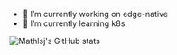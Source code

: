 - 🔭 I’m currently working on edge-native
- 🌱 I’m currently learning k8s 

![Mathlsj's GitHub stats](https://github-readme-stats.vercel.app/api?username=mathlsj&show_icons=true&theme=radical)
